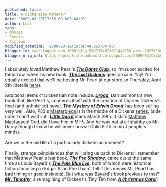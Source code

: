 ```yaml
---
published: false
title: A Dickensian Moment?
date: '2009-03-16T17:55:00.005-04:00'
author: Lori
tags:
- movies
- Events
- Fiction
modified_datetime: '2009-03-16T19:01:44.553-04:00'
blogger_id: tag:blogger.com,1999:blog-5767374071871443859.post-2823113860555973762
blogger_orig_url: https://brooklinebooksmith.blogspot.com/2009/03/dickensian-moment.html
---
```


I absolutely loved Matthew Pearl's <strong><em><a href="https://brookline.booksense.com/NASApp/store/Product?s=showproduct&amp;isbn=9780812971040">The Dante Club</a></em></strong>, so I'm super excited for tomorrow, when his new book, <strong><em><a href="https://brookline.booksense.com/NASApp/store/Product?s=showproduct&amp;isbn=9781400066568">The Last Dickens</a></em></strong> goes on sale. Yay! I'm equally excited that we'll be hosting Mr. Pearl at our store on Thursday, April 9th (details <a href="https://www.brooklinebooksmith.com/Events/MainEvent.html">here</a>).<br /><br />Additional items of Dickensian note include: <strong><em><a href="https://brookline.booksense.com/NASApp/store/Product?s=showproduct&amp;isbn=9780316007023">Drood</a></em></strong>, Dan Simmons's new book that, like Pearl's, concerns itself with the creation of Charles Dickens's final (and unfinished) novel, <strong><em><a href="https://brookline.booksense.com/NASApp/store/Product?s=showproduct&amp;isbn=9780140439267">The Mystery of Edwin Drood</a></em></strong>, has been selling very well. Also, PBS's <a href="https://www.pbs.org/wgbh/masterpiece/index.html">Masterpiece </a>is in the middle of a Dickens <a href="https://www.pbs.org/wgbh/masterpiece/dickens/index.html">series</a>. (side note: I can't wait until <strong><em><a href="https://brookline.booksense.com/NASApp/store/Product?s=showproduct&amp;isbn=9780143115878">Little Dorrit</a></em></strong> starts March 29th. It stars <a href="https://www.matthew-macfadyen.co.uk/">Matthew Macfadyen</a>! God, did I love him in MI-5. And he was not at all shabby as Mr. Darcy though I know he will never unseat Colin Firth in most people's minds).<br /><br />Are we in the middle of a particularly Dickensian moment?<br /><br />Finally, strange coincidences that will bring us back to Dickens: I remember that Matthew Pearl's last book, <strong><em><a href="https://brookline.booksense.com/NASApp/store/Product?s=showproduct&amp;isbn=9780812970128">The Poe Shadow</a></em></strong>, came out at the same time as Louis Bayard's <strong><em><a href="https://brookline.booksense.com/NASApp/store/Product?s=showproduct&amp;isbn=9780060733988">The Pale Blue Eye</a></em></strong>, both of which were historical fiction focusing on Edgar Allan Poe (I can't tell if this means Mr. Pearl has bad timing or good instincts). But what was Bayard's book previous to that? <strong><em><a href="https://brookline.booksense.com/NASApp/store/Product?s=showproduct&amp;isbn=9780060534226">Mr. Timothy</a></em></strong>, a reimagining of Dickens's Tiny Tim from <strong><em><a href="https://brookline.booksense.com/NASApp/store/Product?s=showproduct&amp;isbn=9780553212440">A Christmas Carol</a></em></strong>!